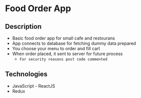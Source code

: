 # Food Order App
## Description
- Basic food order app for small cafe and restourans
- App connects to database for fetching dummy data prepared
- You choose your menu to order and fill cart
- When order placed, it sent to server for future process
  - `For security reasons post code commented`

## Technologies
- JavaScript - ReactJS
- Redux
